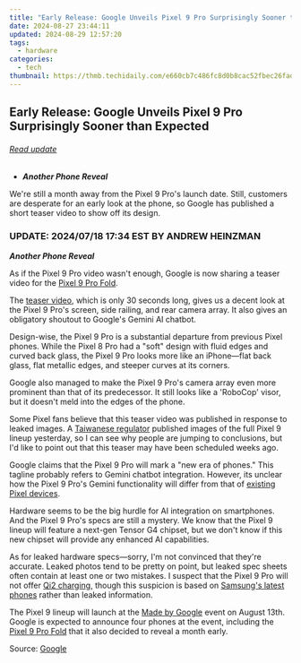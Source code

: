 ```yaml
---
title: "Early Release: Google Unveils Pixel 9 Pro Surprisingly Sooner than Expected"
date: 2024-08-27 23:44:11
updated: 2024-08-29 12:57:20
tags:
  - hardware
categories:
  - tech
thumbnail: https://thmb.techidaily.com/e660cb7c486fc8d0b8cac52fbec26fad8dcc27b5b29050cd2236573beb2ecb06.jpg
---
```


## Early Release: Google Unveils Pixel 9 Pro Surprisingly Sooner than Expected

###### [Read update](https://win-solutions.techidaily.com/troubleshooting-guide-resolving-windows-compatibility-problems-for-msi-mystic-light/) 

* **_Another Phone Reveal_**

 We're still a month away from the Pixel 9 Pro's launch date. Still, customers are desperate for an early look at the phone, so Google has published a short teaser video to show off its design.

###  UPDATE: 2024/07/18 17:34 EST BY ANDREW HEINZMAN

**_Another Phone Reveal_** 

 As if the Pixel 9 Pro video wasn't enough, Google is now sharing a teaser video for the [Pixel 9 Pro Fold](https://www.youtube.com/watch?v=NC%5FA3EHFKF4).

 The [teaser video](https://www.youtube.com/watch?v=OMVpP-Zam1A), which is only 30 seconds long, gives us a decent look at the Pixel 9 Pro's screen, side railing, and rear camera array. It also gives an obligatory shoutout to Google's Gemini AI chatbot.

 Design-wise, the Pixel 9 Pro is a substantial departure from previous Pixel phones. While the Pixel 8 Pro had a "soft" design with fluid edges and curved back glass, the Pixel 9 Pro looks more like an iPhone—flat back glass, flat metallic edges, and steeper curves at its corners.

 Google also managed to make the Pixel 9 Pro's camera array even more prominent than that of its predecessor. It still looks like a 'RoboCop' visor, but it doesn't meld into the edges of the phone.

 Some Pixel fans believe that this teaser video was published in response to leaked images. A [Taiwanese regulator](https://www.extremetech.com/mobile/all-four-new-pixel-9-phones-leaked-by-taiwanese-regulator) published images of the full Pixel 9 lineup yesterday, so I can see why people are jumping to conclusions, but I'd like to point out that this teaser may have been scheduled weeks ago.

 Google claims that the Pixel 9 Pro will mark a "new era of phones." This tagline probably refers to Gemini chatbot integration. However, its unclear how the Pixel 9 Pro's Gemini functionality will differ from that of [existing Pixel devices](https://some-approaches.techidaily.com/supercharge-your-screens-with-video-enhancer-v22-for-2024/).

 Hardware seems to be the big hurdle for AI integration on smartphones. And the Pixel 9 Pro's specs are still a mystery. We know that the Pixel 9 lineup will feature a next-gen Tensor G4 chipset, but we don't know if this new chipset will provide any enhanced AI capabilities.

 As for leaked hardware specs—sorry, I'm not convinced that they're accurate. Leaked photos tend to be pretty on point, but leaked spec sheets often contain at least one or two mistakes. I suspect that the Pixel 9 Pro will not offer [Qi2 charging](https://youtube-zero.techidaily.com/ed-fake-following-fiasco-avoiding-illusory-supporters-in-social-media-space/), though this suspicion is based on [Samsung's latest phones](https://vimeo-videos.techidaily.com/2024-approved-mastering-profit-strategies-for-vimeo-content-creators/) rather than leaked information.

 The Pixel 9 lineup will launch at the [Made by Google](https://facebook-clips.techidaily.com/updated-fb-video-extraction-creating-mp3s-in-minutes/) event on August 13th. Google is expected to announce four phones at the event, including the [Pixel 9 Pro Fold](https://www.youtube.com/watch?v=NC%5FA3EHFKF4) that it also decided to reveal a month early.

 Source: [Google](https://store.google.com/magazine/google%5Fpixel%5F9%5Fpro?)

<ins class="adsbygoogle"
     style="display:block"
     data-ad-format="autorelaxed"
     data-ad-client="ca-pub-7571918770474297"
     data-ad-slot="1223367746"></ins>



<ins class="adsbygoogle"
     style="display:block"
     data-ad-client="ca-pub-7571918770474297"
     data-ad-slot="8358498916"
     data-ad-format="auto"
     data-full-width-responsive="true"></ins>
